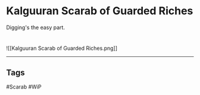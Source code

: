 # Kalguuran Scarab of Guarded Riches
Digging's the easy part.

#
![[Kalguuran Scarab of Guarded Riches.png]]

---
## Tags
#Scarab
#WiP 